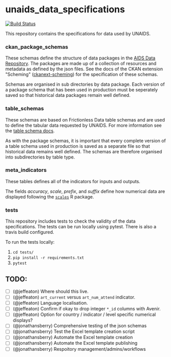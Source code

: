 # unaids_data_specifications

[![Build Status](https://travis-ci.org/fjelltopp/unaids_data_specifications.svg?branch=master)](https://travis-ci.org/fjelltopp/unaids_data_specifications)

This repository contains the specifications for data used by UNAIDS.  

### ckan_package_schemas

These schemas define the structure of data packages in the [AIDS Data
Repository](https://adr.unaids.org). The packages are made up of a collection
of resources and metadata as defined by the json files.  See the docs of the
CKAN extension "Scheming"
([ckanext-scheming](https://github.com/ckan/ckanext-scheming)) for the
specification of these schemas.

Schemas are organised in sub directories by data package.  Each version of a
package schema that has been used in production must be seperately saved so
that historical data packages remain well defined.

### table_schemas

These schemas are based on Frictionless Data table schemas and are used to
define the tabular data requested by UNAIDS.  For more information see the [table schema docs](https://specs.frictionlessdata.io/table-schema/).

As with the package schemas, it is important that every complete version of a table
schema used in production is saved as a separate file so that historical data remains
well defined. The schemas are therefore organised into subdirectories by table type.

### meta_indicators

These tables defines all of the indicators for inputs and outputs.

The fields _accuracy_, _scale_, _prefix_, and _suffix_ define how numerical
data are displayed following the [`scales`](https://scales.r-lib.org/) R
package.

### tests

This repository includes tests to check the validity of the data specifications.
The tests can be run locally using pytest. There is also a travis build configured.

To run the tests locally:
  1. `cd tests/`
  2. `pip install -r requirements.txt`
  3. `pytest`

## TODO:

- [ ] (@jeffeaton) Where should this live.
- [ ] (@jeffeaton) `art_current` versus `art_num_attend` indicator.
- [ ] (@jeffeaton) Language localisation.
- [ ] (@jeffeaton) Confirm if okay to drop integer `*_id` columns with Avenir.
- [ ] (@jeffeaton) Option for country / indicator / level specific numerical displays?
- [ ] (@jonathansberry) Comprehensive testing of the json schemas
- [ ] (@jonathansberry) Test the Excel template creation script
- [ ] (@jonathansberry) Automate the Excel template creation
- [ ] (@jonathansberry) Automate the Excel template publishing
- [ ] (@jonathansberry) Respoitory management/admins/workflows
